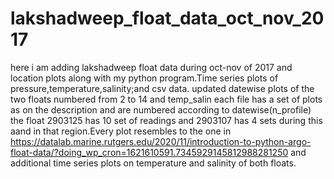 # lakshadweep_float_data_oct_nov_2017
here i am adding lakshadweep float data during oct-nov of 2017 and location plots along with my python program.Time series plots of pressure,temperature,salinity;and csv data.
updated datewise plots of the two floats numbered from 2 to 14 and temp_salin
each file has a set of plots as on the description and are numbered according to datewise(n_profile)
the float 2903125 has 10 set of readings and 2903107 has 4 sets during this aand in that region.Every plot resembles to the one in https://datalab.marine.rutgers.edu/2020/11/introduction-to-python-argo-float-data/?doing_wp_cron=1621610591.7345929145812988281250 and additional time series plots on temperature and salinity of both floats.

